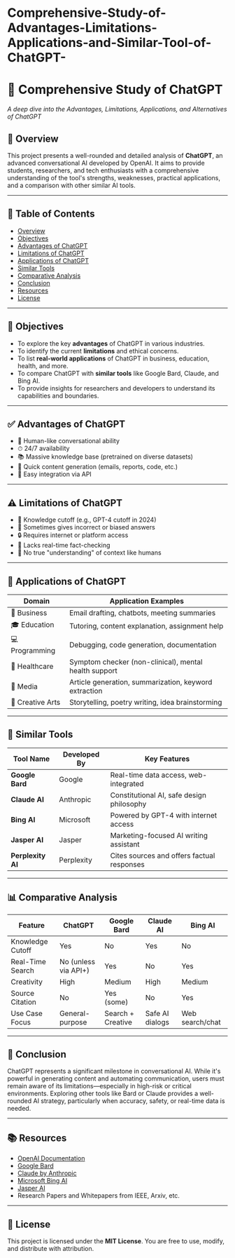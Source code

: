 # Comprehensive-Study-of-Advantages-Limitations-Applications-and-Similar-Tool-of-ChatGPT-

# 📘 Comprehensive Study of ChatGPT

*A deep dive into the Advantages, Limitations, Applications, and Alternatives of ChatGPT*

## 📑 Overview

This project presents a well-rounded and detailed analysis of **ChatGPT**, an advanced conversational AI developed by OpenAI. It aims to provide students, researchers, and tech enthusiasts with a comprehensive understanding of the tool's strengths, weaknesses, practical applications, and a comparison with other similar AI tools.

---

## 📌 Table of Contents

* [Overview](#-overview)
* [Objectives](#-objectives)
* [Advantages of ChatGPT](#-advantages-of-chatgpt)
* [Limitations of ChatGPT](#-limitations-of-chatgpt)
* [Applications of ChatGPT](#-applications-of-chatgpt)
* [Similar Tools](#-similar-tools)
* [Comparative Analysis](#-comparative-analysis)
* [Conclusion](#-conclusion)
* [Resources](#-resources)
* [License](#-license)

---

## 🎯 Objectives

* To explore the key **advantages** of ChatGPT in various industries.
* To identify the current **limitations** and ethical concerns.
* To list **real-world applications** of ChatGPT in business, education, health, and more.
* To compare ChatGPT with **similar tools** like Google Bard, Claude, and Bing AI.
* To provide insights for researchers and developers to understand its capabilities and boundaries.

---

## ✅ Advantages of ChatGPT

* 🧠 Human-like conversational ability
* ⏱ 24/7 availability
* 📚 Massive knowledge base (pretrained on diverse datasets)
* 🔁 Quick content generation (emails, reports, code, etc.)
* 🧩 Easy integration via API

---

## ⚠️ Limitations of ChatGPT

* 📅 Knowledge cutoff (e.g., GPT-4 cutoff in 2024)
* 🧪 Sometimes gives incorrect or biased answers
* 🔒 Requires internet or platform access
* 🚫 Lacks real-time fact-checking
* 🛑 No true "understanding" of context like humans

---

## 🚀 Applications of ChatGPT

| Domain           | Application Examples                                  |
| ---------------- | ----------------------------------------------------- |
| 💼 Business      | Email drafting, chatbots, meeting summaries           |
| 🎓 Education     | Tutoring, content explanation, assignment help        |
| 💻 Programming   | Debugging, code generation, documentation             |
| 🏥 Healthcare    | Symptom checker (non-clinical), mental health support |
| 📰 Media         | Article generation, summarization, keyword extraction |
| 🎨 Creative Arts | Storytelling, poetry writing, idea brainstorming      |

---

## 🔄 Similar Tools

| Tool Name         | Developed By | Key Features                               |
| ----------------- | ------------ | ------------------------------------------ |
| **Google Bard**   | Google       | Real-time data access, web-integrated      |
| **Claude AI**     | Anthropic    | Constitutional AI, safe design philosophy  |
| **Bing AI**       | Microsoft    | Powered by GPT-4 with internet access      |
| **Jasper AI**     | Jasper       | Marketing-focused AI writing assistant     |
| **Perplexity AI** | Perplexity   | Cites sources and offers factual responses |

---

## 📊 Comparative Analysis

| Feature          | ChatGPT              | Google Bard       | Claude AI       | Bing AI         |
| ---------------- | -------------------- | ----------------- | --------------- | --------------- |
| Knowledge Cutoff | Yes                  | No                | Yes             | No              |
| Real-Time Search | No (unless via API+) | Yes               | No              | Yes             |
| Creativity       | High                 | Medium            | High            | Medium          |
| Source Citation  | No                   | Yes (some)        | No              | Yes             |
| Use Case Focus   | General-purpose      | Search + Creative | Safe AI dialogs | Web search/chat |

---

## 🧾 Conclusion

ChatGPT represents a significant milestone in conversational AI. While it's powerful in generating content and automating communication, users must remain aware of its limitations—especially in high-risk or critical environments. Exploring other tools like Bard or Claude provides a well-rounded AI strategy, particularly when accuracy, safety, or real-time data is needed.

---

## 📚 Resources

* [OpenAI Documentation](https://platform.openai.com/docs)
* [Google Bard](https://bard.google.com)
* [Claude by Anthropic](https://www.anthropic.com/index/introducing-claude)
* [Microsoft Bing AI](https://www.bing.com/new)
* [Jasper AI](https://www.jasper.ai)
* Research Papers and Whitepapers from IEEE, Arxiv, etc.

---

## 📄 License

This project is licensed under the **MIT License**. You are free to use, modify, and distribute with attribution.
